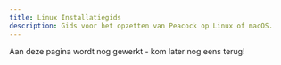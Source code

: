 ```yaml
---
title: Linux Installatiegids
description: Gids voor het opzetten van Peacock op Linux of macOS.
---
```


Aan deze pagina wordt nog gewerkt - kom later nog eens terug!
